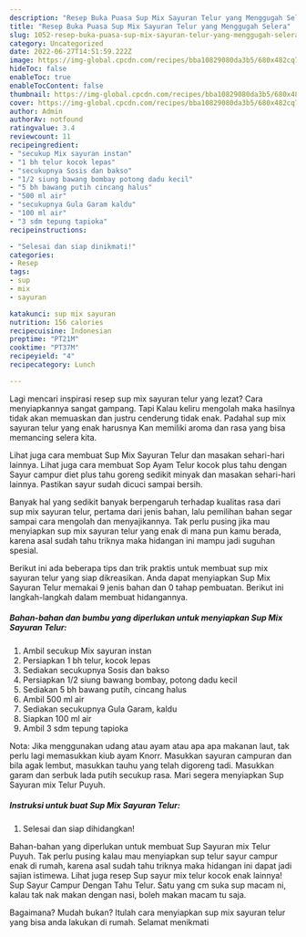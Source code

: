 ```yaml
---
description: "Resep Buka Puasa Sup Mix Sayuran Telur yang Menggugah Selera"
title: "Resep Buka Puasa Sup Mix Sayuran Telur yang Menggugah Selera"
slug: 1052-resep-buka-puasa-sup-mix-sayuran-telur-yang-menggugah-selera
category: Uncategorized
date: 2022-06-27T14:51:59.222Z
image: https://img-global.cpcdn.com/recipes/bba10829080da3b5/680x482cq70/sup-mix-sayuran-telur-foto-resep-utama.jpg
hideToc: false
enableToc: true
enableTocContent: false
thumbnail: https://img-global.cpcdn.com/recipes/bba10829080da3b5/680x482cq70/sup-mix-sayuran-telur-foto-resep-utama.jpg
cover: https://img-global.cpcdn.com/recipes/bba10829080da3b5/680x482cq70/sup-mix-sayuran-telur-foto-resep-utama.jpg
author: Admin
authorAv: notfound
ratingvalue: 3.4
reviewcount: 11
recipeingredient:
- "secukup Mix sayuran instan"
- "1 bh telur kocok lepas"
- "secukupnya Sosis dan bakso"
- "1/2 siung bawang bombay potong dadu kecil"
- "5 bh bawang putih cincang halus"
- "500 ml air"
- "secukupnya Gula Garam kaldu"
- "100 ml air"
- "3 sdm tepung tapioka"
recipeinstructions:

- "Selesai dan siap dinikmati!"
categories:
- Resep
tags:
- sup
- mix
- sayuran

katakunci: sup mix sayuran 
nutrition: 156 calories
recipecuisine: Indonesian
preptime: "PT21M"
cooktime: "PT37M"
recipeyield: "4"
recipecategory: Lunch

---
```



Lagi mencari inspirasi resep sup mix sayuran telur yang lezat? Cara menyiapkannya sangat gampang. Tapi Kalau keliru mengolah maka hasilnya tidak akan memuaskan dan justru cenderung tidak enak. Padahal sup mix sayuran telur yang enak harusnya Kan memiliki aroma dan rasa yang bisa memancing selera kita.


Lihat juga cara membuat Sup Mix Sayuran Telur dan masakan sehari-hari lainnya. Lihat juga cara membuat Sop Ayam Telur kocok plus tahu dengan Sayur campur diet plus tahu goreng sedikit minyak dan masakan sehari-hari lainnya. Pastikan sayur sudah dicuci sampai bersih.

Banyak hal yang sedikit banyak berpengaruh terhadap kualitas rasa dari sup mix sayuran telur, pertama dari jenis bahan, lalu pemilihan bahan segar sampai cara mengolah dan menyajikannya. Tak perlu pusing jika mau menyiapkan sup mix sayuran telur yang enak di mana pun kamu berada, karena asal sudah tahu triknya maka hidangan ini mampu jadi suguhan spesial.


Berikut ini ada beberapa tips dan trik praktis untuk membuat sup mix sayuran telur yang siap dikreasikan. Anda dapat menyiapkan Sup Mix Sayuran Telur memakai 9 jenis bahan dan 0 tahap pembuatan. Berikut ini langkah-langkah dalam membuat hidangannya.

<!--inarticleads1-->

##### Bahan-bahan dan bumbu yang diperlukan untuk menyiapkan Sup Mix Sayuran Telur:

1. Ambil secukup Mix sayuran instan
1. Persiapkan 1 bh telur, kocok lepas
1. Sediakan secukupnya Sosis dan bakso
1. Persiapkan 1/2 siung bawang bombay, potong dadu kecil
1. Sediakan 5 bh bawang putih, cincang halus
1. Ambil 500 ml air
1. Sediakan secukupnya Gula Garam, kaldu
1. Siapkan 100 ml air
1. Ambil 3 sdm tepung tapioka


Nota: Jika menggunakan udang atau ayam atau apa apa makanan laut, tak perlu lagi memasukkan kiub ayam Knorr. Masukkan sayuran campuran dan bila agak lembut, masukkan tauhu yang telah digoreng tadi. Masukkan garam dan serbuk lada putih secukup rasa. Mari segera menyiapkan Sup Sayuran mix Telur Puyuh. 

<!--inarticleads2-->

##### Instruksi untuk buat Sup Mix Sayuran Telur:


1. Selesai dan siap dihidangkan!

Bahan-bahan yang diperlukan untuk membuat Sup Sayuran mix Telur Puyuh. Tak perlu pusing kalau mau menyiapkan sup telur sayur campur enak di rumah, karena asal sudah tahu triknya maka hidangan ini dapat jadi sajian istimewa. Lihat juga resep Sup sayur mix telur kocok enak lainnya! Sup Sayur Campur Dengan Tahu Telur. Satu yang cm suka sup macam ni, kalau tak nak makan dengan nasi, boleh makan macam tu saja. 

Bagaimana? Mudah bukan? Itulah cara menyiapkan sup mix sayuran telur yang bisa anda lakukan di rumah. Selamat menikmati

